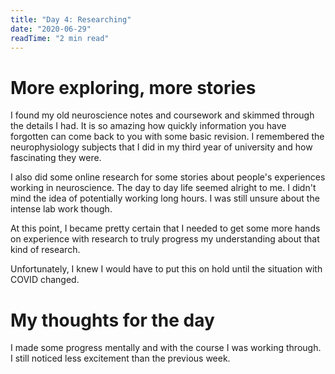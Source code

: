 ```yaml
---
title: "Day 4: Researching"
date: "2020-06-29"
readTime: "2 min read"
---
```


# More exploring, more stories

I found my old neuroscience notes and coursework and skimmed through the details I had. It is so amazing how quickly information you have forgotten can come back to you with some basic revision. I remembered the neurophysiology subjects that I did in my third year of university and how fascinating they were.

I also did some online research for some stories about people's experiences working in neuroscience. The day to day life seemed alright to me. I didn't mind the idea of potentially working long hours. I was still unsure about the intense lab work though.

At this point, I became pretty certain that I needed to get some more hands on experience with research to truly progress my understanding about that kind of research.

Unfortunately, I knew I would have to put this on hold until the situation with COVID changed.

# My thoughts for the day

I made some progress mentally and with the course I was working through. I still noticed less excitement than the previous week.

